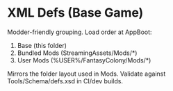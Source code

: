 # XML Defs (Base Game)

Modder-friendly grouping. Load order at AppBoot:
1) Base (this folder)
2) Bundled Mods (StreamingAssets/Mods/*)
3) User Mods (%USER%/FantasyColony/Mods/*)

Mirrors the folder layout used in Mods.
Validate against Tools/Schema/defs.xsd in CI/dev builds.
